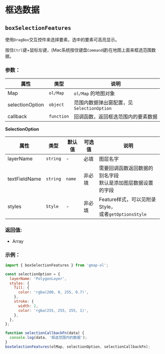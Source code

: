 # 框选数据

## `boxSelectionFeatures`

使用`DragBox`交互控件来选择要素，选中的要素可高亮显示。

按住`Ctrl`键+鼠标左键，(Mac系统按住键盘`Command`键)在地图上面来框选范围数据。

### 参数：

| 属性            | 类型           | 说明                                    |
| --------------  | ------------- | --------------------------------------- |
| Map             | `ol/Map`      | `ol/Map` 的地图对象                      |
| selectionOption | `object`      | 范围内数据弹出窗配置，见`SelectionOption` |
| callback        | `function`    | 回调函数，返回框选范围内的要素数据         |

**SelectionOption**

| 属性          | 类型       | 默认值 | 可选值  | 说明                                                      |
| ------------- | --------- | ------ | ------ | --------------------------------------------------------- |
| layerName     | `string`  | -      | 必填   | 图层名字                                                   |
| textFieldName | `string`  | `name` | 非必填 | 需要回调函数返回数据的别名字段<br/>默认是添加图层数据设置的字段 |
| styles        | `Style`   | -      | 非必填 | Feature样式，可以见附录Style，<br/>或者`getOptionsStyle`     |

### 返回值:
- Array

### 示例：

```js
import { boxSelectionFeatures } from 'gmap-ol';

const selectionOption = {
  layerName: 'PolygonLayer',
  styles: {
    fill: {
      color: 'rgba(200, 0, 255, 0.7)',
    },
    stroke: {
      width: 2,
      color: 'rgba(255, 255, 255, 1)',
    },
  },
};

function selectionCallbackFn(data) {
  console.log(data, '框选范围内的数据');
}
boxSelectionFeatures(olMap, selectionOption, selectionCallbackFn);
```